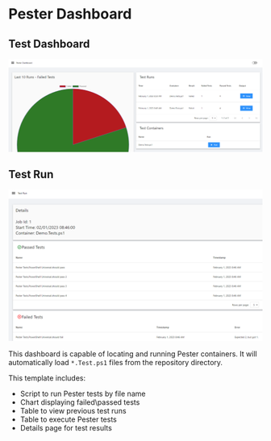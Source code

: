 # Pester Dashboard

## Test Dashboard 

![](./dashboard.png)

## Test Run

![](./job-run.png)

This dashboard is capable of locating and running Pester containers. It will automatically load `*.Test.ps1` files from the repository directory.

This template includes:

- Script to run Pester tests by file name
- Chart displaying failed\passed tests
- Table to view previous test runs
- Table to execute Pester tests
- Details page for test results